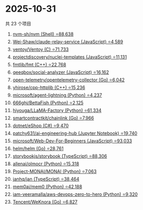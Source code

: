 # 2025-10-31

共 23 个项目

<!-- BEGIN GITHUB -->
<!-- 最后更新时间 2025-10-31 23:08:38 +0800 -->
1. [nvm-sh/nvm (Shell) ⭐88,638](https://github.com/nvm-sh/nvm)
1. [Wei-Shaw/claude-relay-service (JavaScript) ⭐4,589](https://github.com/Wei-Shaw/claude-relay-service)
1. [ventoy/Ventoy (C) ⭐71,733](https://github.com/ventoy/Ventoy)
1. [projectdiscovery/nuclei-templates (JavaScript) ⭐11,131](https://github.com/projectdiscovery/nuclei-templates)
1. [fmtlib/fmt (C++) ⭐22,768](https://github.com/fmtlib/fmt)
1. [qeeqbox/social-analyzer (JavaScript) ⭐16,162](https://github.com/qeeqbox/social-analyzer)
1. [open-telemetry/opentelemetry-collector (Go) ⭐6,042](https://github.com/open-telemetry/opentelemetry-collector)
1. [yhirose/cpp-httplib (C++) ⭐15,236](https://github.com/yhirose/cpp-httplib)
1. [microsoft/agent-lightning (Python) ⭐4,237](https://github.com/microsoft/agent-lightning)
1. [666ghj/BettaFish (Python) ⭐2,125](https://github.com/666ghj/BettaFish)
1. [hiyouga/LLaMA-Factory (Python) ⭐61,334](https://github.com/hiyouga/LLaMA-Factory)
1. [smartcontractkit/chainlink (Go) ⭐7,966](https://github.com/smartcontractkit/chainlink)
1. [dotnet/eShop (C#) ⭐9,470](https://github.com/dotnet/eShop)
1. [patchy631/ai-engineering-hub (Jupyter Notebook) ⭐19,740](https://github.com/patchy631/ai-engineering-hub)
1. [microsoft/Web-Dev-For-Beginners (JavaScript) ⭐93,033](https://github.com/microsoft/Web-Dev-For-Beginners)
1. [helm/helm (Go) ⭐28,761](https://github.com/helm/helm)
1. [storybookjs/storybook (TypeScript) ⭐88,306](https://github.com/storybookjs/storybook)
1. [allenai/olmocr (Python) ⭐15,318](https://github.com/allenai/olmocr)
1. [Project-MONAI/MONAI (Python) ⭐7,063](https://github.com/Project-MONAI/MONAI)
1. [janhq/jan (TypeScript) ⭐38,464](https://github.com/janhq/jan)
1. [mem0ai/mem0 (Python) ⭐42,188](https://github.com/mem0ai/mem0)
1. [iam-veeramalla/aws-devops-zero-to-hero (Python) ⭐9,320](https://github.com/iam-veeramalla/aws-devops-zero-to-hero)
1. [Tencent/WeKnora (Go) ⭐6,827](https://github.com/Tencent/WeKnora)
<!-- END GITHUB -->
